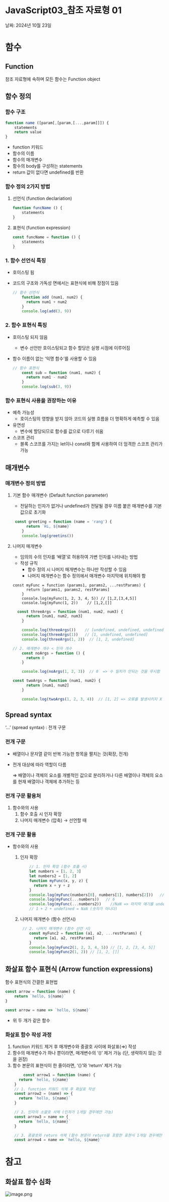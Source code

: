 # JavaScript03_참조 자료형 01

날짜: 2024년 10월 23일

# 함수

## Function

참조 자료형에 속하며 모든 함수는 Function object

## 함수 정의

### 함수 구조

```jsx
function name ([param[,[param,[...,param]]]) {
	statements
	return value
}
```

- function 키워드
- 함수의 이름
- 함수의 매개변수
- 함수의 body를 구성하는 statements
- return 값이 없다면 undefined를 반환

### 함수 정의 2가지 방법

1. 선언식 (function declariation)
    
    ```jsx
    function funcName () {
    	statements
    }
    ```
    
2. 표현식 (function expression)
    
    ```jsx
    const funcName = function () {
    	statements
    } 
    ```
    

### 1. 함수 선언식 특징

- 호이스팅 됨
- 코드의 구조와 가독성 면에서는 표현식에 비해 장점이 있음
    
    ```jsx
    // 함수 선언식
        function add (num1, num2) {
          return num1 + num2
        }
        console.log(add(3, 9))
    ```
    

### 2. 함수 표현식 특징

- 호이스팅 되지 않음
    - 변수 선언만 호이스팅되고 함수 할당은 실행 시점에 이루어짐
- 함수 이름이 없는 ‘익명 함수’를 사용할 수 있음
    
    ```jsx
    // 함수 표현식
        const sub = function (num1, num2) {
          return num1 - num2
        }
        console.log(sub(3, 9))
    ```
    

### 함수 표현식 사용을 권장하는 이유

- 예측 가능성
    - 호이스팅의 영향을 받지 않아 코드의 실행 흐름을 더 명확하게 예측할 수 있음
- 유연성
    - 변수에 할당되므로 함수를 값으로 다루기 쉬움
- 스코프 관리
    - 블록 스코프를 가지는 let이나 const와 함께 사용하여 더 엄격한 스코프 관리가 가능

## 매개변수

### 매개변수 정의 방법

1. 기본 함수 매개변수 (Default function parameter)
    - 전달하는 인자가 없거나 undefined가 전달될 경우 이름 붙은 매개변수를 기본값으로 초기화
    
    ```jsx
     const greeting = function (name = 'rang') {
          return `Hi, ${name}`
        }
        console.log(greetins())
    ```
    
2. 나머지 매개변수
    - 임의의 수의 인자를 ‘배열’로 허용하여 가변 인자를 나타내는 방법
    - 작성 규칙
        - 함수 정의 시 나머지 매개변수는 하나만 작성할 수 있음
        - 나머지 매개변수는 함수 정의에서 매개변수 마지막에 위치해야 함
    
    ```
    const myFunc = function (params1, params2, ...restParams) {
          return [params1, params2, restParams]
        }
        console.log(myFunc(1, 2, 3, 4, 5)) // [1,2,[3,4,5]]
        console.log(myFunc(1, 2))    // [1,2,[]]
    ```
    
    ```jsx
      const threeArgs = function (num1, num2, num3) {
          return [num1, num2, num3]
        }
    
        console.log(threeArgs())    // [undefined, undefined, undefined]
        console.log(threeArgs(1))   // [1, undefined, undefined]
        console.log(threeArgs(1, 2))  // [1, 2, undefined]
    ```
    
    ```jsx
    // 2. 매개변수 개수 < 인자 개수
        const noArgs = function () {
          return 0
        }
    
        console.log(noArgs(1, 2, 3))  // 0  => 수 일치가 안되는 것을 무시함
    ```
    
    ```jsx
    const twoArgs = function (num1, num2) {
          return [num1, num2]
        }
    
        console.log(twoArgs(1, 2, 3, 4))  // [1, 2] => 오류를 발생시키지 X 
    ```
    

## Spread syntax

‘…’ (spread syntax) : 전개 구문

### 전개 구문

- 배열이나 문자열 같이 반복 가능한 항목을 펼치는 것(확장, 전개)
- 전개 대상에 따라 역할이 다름
    
    ⇒ 배열이나 객체의 요소를 개별적인 값으로 분리하거나 다른 배열이나 객체의 요소를 현재 배열이나 객체에 추가하는 등
    

### 전개 구문 활용처

1. 함수와의 사용
    1. 함수 호출 시 인자 확장
    2. 나머지 매개변수 (압축) → 선언할 때

### 전개 구문 활용

- 함수와의 사용
    1. 인자 확장
        
        ```jsx
            // 1. 인자 확장 (함수 호출 시)
            let numbers = [1, 2, 3]
            let numbers2 = [1, 2]
            function myFunc(x, y, z) {
              return x + y + z
            }
            console.log(myFunc(numbers[0], numbers[1], numbers[2]))   // 6
            console.log(myFunc(...numbers))   // 6
            console.log(myFunc(...numbers2))    //NaN => 마지막 애기를 undefined로 처리 
            // 1 + 2 + undefined = NaN (숫자가 아니다)
        ```
        
    2. 나머지 매개변수 (함수 선언시)
        
        ```jsx
         // 2. 나머지 매개변수 (함수 선언 시)
            const myFunc2 = function (a1, a2, ...restParams) {
              return [a1, a2, restParams]
            }
            console.log(myFunc2(1, 2, 3, 4, 5)) // [1, 2, [3, 4, 5]]
            console.log(myFunc2(1, 2)) // [1, 2, []]
        ```
        

## 화살표 함수 표현식 (Arrow function expressions)

함수 표현식의 간결한 표현법

```jsx
const arrow = function (name) {
	return `hello, ${name}`
} 

const arrow = name => `hello, ${name}`
```

- 위 두 개가 같은 함수

### 화살표 함수 작성 과정

1. function 키워드 제거 후 매개변수와 중괄호 사이에 화살표(⇒) 작성
2. 함수의 매개변수가 하나 뿐이라면, 매개변수의 ‘()’ 제거 가능 (단, 생략하지 않는 것을 권장)
3. 함수 본문의 표현식이 한 줄이라면, ‘{}’와 ‘return’ 제거 가능

```jsx
 		const arrow1 = function (name) {
      return `hello, ${name}`
    }
    // 1. function 키워드 삭제 후 화살표 작성
    const arrow2 = (name) => {
      return `hello, ${name}`
    }

    // 2. 인자의 소괄호 삭제 (인자가 1개일 경우에만 가능)
    const arrow3 = name => {
      return `hello, ${name}`
    }

    // 3. 중괄호와 return 삭제 (함수 본문이 return을 포함한 표현식 1개일 경우에만 가능)
    const arrow4 = name => `hello, ${name}`
```

# 참고

## 화살표 함수 심화

![image.png](image.png)